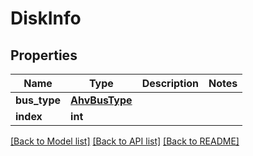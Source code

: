 # DiskInfo

## Properties
Name | Type | Description | Notes
------------ | ------------- | ------------- | -------------
**bus_type** | [**AhvBusType**](AhvBusType.md) |  | 
**index** | **int** |  | 

[[Back to Model list]](../README.md#documentation-for-models) [[Back to API list]](../README.md#documentation-for-api-endpoints) [[Back to README]](../README.md)

